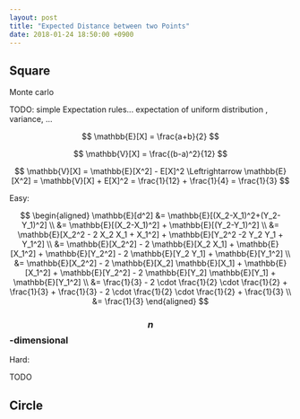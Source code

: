 ```yaml
---
layout: post
title: "Expected Distance between two Points"
date: 2018-01-24 18:50:00 +0900
---
```


## Square

Monte carlo

TODO: simple Expectation rules... expectation of uniform distribution , variance, ...

$$
\mathbb{E}[X] = \frac{a+b}{2}
$$

$$
\mathbb{V}[X] = \frac{(b-a)^2}{12}
$$

$$
\mathbb{V}[X] = \mathbb{E}[X^2] - E[X]^2 \Leftrightarrow
\mathbb{E}[X^2] = \mathbb{V}[X] + E[X]^2 = \frac{1}{12} + \frac{1}{4} = \frac{1}{3}
$$

Easy:

$$
\begin{aligned}
   \mathbb{E}[d^2]
   &= \mathbb{E}[(X_2-X_1)^2+(Y_2-Y_1)^2] \\
   &= \mathbb{E}[(X_2-X_1)^2] + \mathbb{E}[(Y_2-Y_1)^2] \\
   &= \mathbb{E}[X_2^2 - 2 X_2 X_1 + X_1^2] + \mathbb{E}[Y_2^2 -2 Y_2 Y_1 + Y_1^2] \\
   &= \mathbb{E}[X_2^2] - 2 \mathbb{E}[X_2 X_1] + \mathbb{E}[X_1^2] + \mathbb{E}[Y_2^2] - 2 \mathbb{E}[Y_2 Y_1] +  \mathbb{E}[Y_1^2] \\
   &= \mathbb{E}[X_2^2] - 2 \mathbb{E}[X_2] \mathbb{E}[X_1] + \mathbb{E}[X_1^2] + \mathbb{E}[Y_2^2] - 2 \mathbb{E}[Y_2] \mathbb{E}[Y_1] + \mathbb{E}[Y_1^2] \\
   &= \frac{1}{3} - 2 \cdot \frac{1}{2} \cdot \frac{1}{2} + \frac{1}{3} + \frac{1}{3} - 2 \cdot \frac{1}{2} \cdot \frac{1}{2} + \frac{1}{3} \\
   &= \frac{1}{3}
\end{aligned}
$$

### $$n$$-dimensional

Hard:

TODO

## Circle
